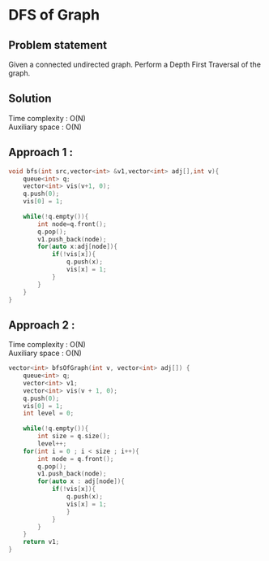# DFS of Graph

## Problem statement

Given a connected undirected graph. Perform a Depth First Traversal of the graph.

## Solution

Time complexity : O(N)  
Auxiliary space : O(N)

## Approach 1 : 

```cpp
void bfs(int src,vector<int> &v1,vector<int> adj[],int v){
    queue<int> q;
    vector<int> vis(v+1, 0);
    q.push(0);
    vis[0] = 1;
    
    while(!q.empty()){
        int node=q.front();
        q.pop();
        v1.push_back(node);
        for(auto x:adj[node]){
            if(!vis[x]){
                q.push(x);
                vis[x] = 1;
            }
        }
    }
}
```

## Approach 2 : 

Time complexity : O(N)  
Auxiliary space : O(N)

```cpp
vector<int> bfsOfGraph(int v, vector<int> adj[]) {
    queue<int> q;
    vector<int> v1;
    vector<int> vis(v + 1, 0);
    q.push(0);
    vis[0] = 1;
    int level = 0;
    
    while(!q.empty()){
        int size = q.size();
        level++;
    for(int i = 0 ; i < size ; i++){
        int node = q.front();
        q.pop();
        v1.push_back(node);
        for(auto x : adj[node]){
            if(!vis[x]){
                q.push(x);
                vis[x] = 1;   
                }
            }
        }
    }
    return v1;
}
```
